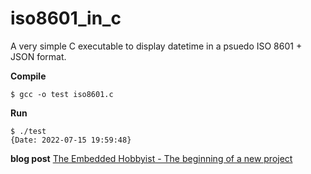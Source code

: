 # iso8601_in_c

A very simple C executable to display datetime in a psuedo ISO 8601 + JSON format.

**Compile**
```
$ gcc -o test iso8601.c
```

**Run**
```
$ ./test
{Date: 2022-07-15 19:59:48}
```

**blog post** [The Embedded Hobbyist - The beginning of a new project](https://www.embeddedhobbyist.com/2022/07/15/the-beginning-of-a-new-project/)
